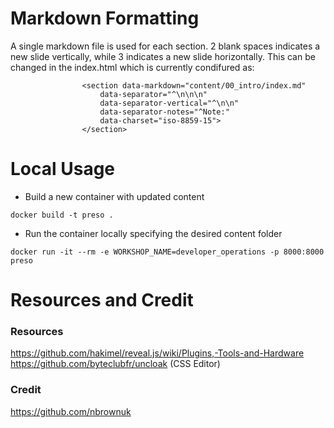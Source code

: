 # Markdown Formatting
A single markdown file is used for each section. 2 blank spaces indicates a new slide vertically, 
while 3 indicates a new slide horizontally. This can be changed in the index.html which is currently
condifured as: 

```
                <section data-markdown="content/00_intro/index.md"
                    data-separator="^\n\n\n"
                    data-separator-vertical="^\n\n"
                    data-separator-notes="^Note:"
                    data-charset="iso-8859-15">
                </section>
```

# Local Usage
- Build a new container with updated content

```
docker build -t preso .
```

- Run the container locally specifying the desired content folder

```
docker run -it --rm -e WORKSHOP_NAME=developer_operations -p 8000:8000 preso
```


# Resources and Credit
### Resources
https://github.com/hakimel/reveal.js/wiki/Plugins,-Tools-and-Hardware
https://github.com/byteclubfr/uncloak (CSS Editor)


### Credit
https://github.com/nbrownuk

